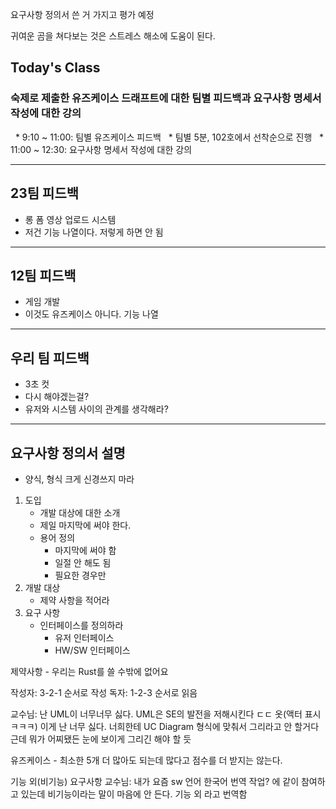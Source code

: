 요구사항 정의서 쓴 거 가지고 평가 예정


귀여운 곰을 쳐다보는 것은 스트레스 해소에 도움이 된다.

## Today's Class
### 숙제로 제출한 유즈케이스 드래프트에 대한 팀별 피드백과 요구사항 명세서 작성에 대한 강의 
  * 9:10 ~ 11:00: 팀별 유즈케이스 피드백 
	  * 팀별 5분, 102호에서 선착순으로 진행
  * 11:00 ~ 12:30: 요구사항 명세서 작성에 대한 강의

---
## 23팀 피드백
- 롱 폼 영상 업로드 시스템
- 저건 기능 나열이다. 저렇게 하면 안 됨

---
## 12팀 피드백
- 게임 개발
- 이것도 유즈케이스 아니다. 기능 나열

---
## 우리 팀 피드백
- 3초 컷
- 다시 해야겠는걸?
- 유저와 시스템 사이의 관계를 생각해라?

---
## 요구사항 정의서 설명
- 양식, 형식 크게 신경쓰지 마라

1. 도입
	- 개발 대상에 대한 소개
	- 제일 마지막에 써야 한다.
	- 용어 정의
		- 마지막에 써야 함
		- 일절 안 해도 됨
		- 필요한 경우만
2. 개발 대상
	- 제약 사항을 적어라
3. 요구 사항
	- 인터페이스를 정의하라
		- 유저 인터페이스
		- HW/SW 인터페이스

제약사항 - 우리는 Rust를 쓸 수밖에 없어요

작성자: 3-2-1 순서로 작성
독자: 1-2-3 순서로 읽음

교수님: 난 UML이 너무너무 싫다. UML은 SE의 발전을 저해시킨다 ㄷㄷ
옷(액터 표시 ㅋㅋㅋ) 이게 난 너무 싫다.
너희한테 UC Diagram 형식에 맞춰서 그리라고 안 할거다
근데 뭐가 어찌됐든 눈에 보이게 그리긴 해야 할 듯

유즈케이스 - 최소한 5개
더 많아도 되는데 많다고 점수를 더 받지는 않는다.

기능 외(비기능) 요구사항
교수님: 내가 요즘 sw 언어 한국어 번역 작업? 에 같이 참여하고 있는데
비기능이라는 말이 마음에 안 든다. 기능 외 라고 번역함